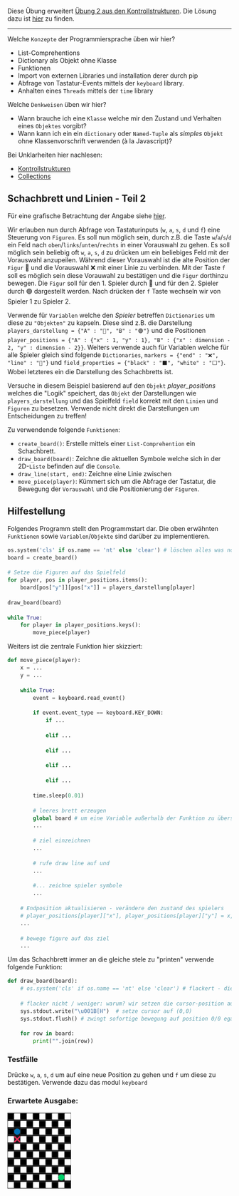 Diese Übung erweitert [Übung 2 aus den Kontrollstrukturen](../../L03Kontrollstrukturen/exercise2-linien_am_schachbrett/angabe.md). Die Lösung dazu ist [hier](../../L03Kontrollstrukturen/exercise2-linien_am_schachbrett/solution/schachbrett_fall_4.py) zu finden.

---

Welche ``Konzepte`` der Programmiersprache üben wir hier?
* List-Comprehentions
* Dictionary als Objekt ohne Klasse
* Funktionen
* Import von externen Libraries und installation derer durch pip
* Abfrage von Tastatur-Events mittels der ``keyboard`` library.
* Anhalten eines ``Threads`` mittels der ``time`` library

Welche ``Denkweisen`` üben wir hier?
* Wann brauche ich eine ``Klasse`` welche mir den Zustand und Verhalten eines ``Objektes`` vorgibt?
* Wann kann ich ein ein ``dictionary`` oder ``Named-Tuple`` als *simples* ``Objekt`` ohne Klassenvorschrift verwenden (à la Javascript)?

Bei Unklarheiten hier nachlesen:
* [Kontrollstrukturen](../../L03Kontrollstrukturen/L03.2SchleifenUndComprehentions.md)
* [Collections](../L5.1Collections.md)

## Schachbrett und Linien - Teil 2
Für eine grafische Betrachtung der Angabe siehe [hier](#erwartete-ausgabe).

Wir erlauben nun durch Abfrage von Tastaturinputs (``w``, ``a``, ``s``, ``d`` und ``f``) eine Steuerung von ``Figuren``. Es soll nun möglich sein, durch z.B. die Taste ``w``/``a``/``s``/``d`` ein Feld nach ``oben``/``links``/``unten``/``rechts`` in einer Vorauswahl zu gehen. Es soll möglich sein beliebig oft ``w``, ``a``, ``s``, ``d`` zu drücken um ein beliebiges Feld mit der Vorauswahl anzupeilen. Während dieser Vorauswahl ist die alte Position der ``Figur`` 🔵 und die Vorauswahl ❌ mit einer Linie zu verbinden. Mit der Taste ``f`` soll es möglich sein diese Vorauwahl zu bestätigen und die ``Figur`` dorthinzu bewegen. Die ``Figur`` soll für den 1. Spieler durch 🔵 und für den 2. Spieler durch 🟢 dargestellt werden. Nach drücken der ``f`` Taste wechseln wir von Spieler 1 zu Spieler 2.

Verwende für ``Variablen`` welche den *Spieler* betreffen ``Dictionaries`` um diese zu ``"Objekten"`` zu kapseln. Diese sind z.B. die Darstellung ``players_darstellung = {"A" : "🔵", "B" : "🟢"}`` und die Positionen ``player_positions = {"A" : {"x" : 1, "y" : 1}, "B" : {"x" : dimension - 2, "y" : dimension - 2}}``. Weiters verwende auch für Variablen welche für alle Spieler gleich sind folgende ``Dictionaries``, ``markers = {"end" : "❌", "line" : "🔸"}`` und ``field_properties = {"black" : "⬛", "white" : "⬜"}``. Wobei letzteres ein die Darstellung des Schachbretts ist.

Versuche in diesem Beispiel basierend auf den ``Objekt`` *player_positions* welches die "Logik" speichert, das ``Objekt`` der Darstellungen wie ``players_darstellung`` und das Spielfeld ``field`` korrekt mit den ``Linien`` und ``Figuren`` zu besetzen. Verwende nicht direkt die Darstellungen um Entscheidungen zu treffen!

Zu verwendende folgende ``Funktionen``:
* ``create_board()``: Erstelle mittels einer ``List-Comprehention`` ein Schachbrett.
* ``draw_board(board)``: Zeichne die aktuellen Symbole welche sich in der 2D-``Liste`` befinden auf die ``Console``.
* ``draw_line(start, end)``: Zeichne eine Linie zwischen
* ``move_piece(player)``: Kümmert sich um die Abfrage der Tastatur, die Bewegung der ``Vorauswahl`` und die Positionierung der ``Figuren``.

## Hilfestellung
Folgendes Programm stellt den Programmstart dar. Die oben erwähnten ``Funktionen`` sowie ``Variablen``/``Objekte`` sind darüber zu implementieren.
```python
os.system('cls' if os.name == 'nt' else 'clear') # löschen alles was noch von der alten console übrig ist.
board = create_board()

# Setze die Figuren auf das Spielfeld
for player, pos in player_positions.items():
    board[pos["y"]][pos["x"]] = players_darstellung[player]

draw_board(board)

while True:
    for player in player_positions.keys():
        move_piece(player)
```

Weiters ist die zentrale Funktion hier skizziert:

```python
def move_piece(player):
    x = ...
    y = ...
    
    while True:
        event = keyboard.read_event()

        if event.event_type == keyboard.KEY_DOWN:
            if ...

            elif ...

            elif ...

            elif ...

            elif ...
            
        time.sleep(0.01)

        # leeres brett erzeugen
        global board # um eine Variable außerhalb der Funktion zu überschreiben muss global verwendet werden
        ...

        # ziel einzeichnen
        ...

        # rufe draw line auf und
        ...

        #... zeichne spieler symbole
        ...
        
    # Endposition aktualisieren - verändere den zustand des spielers
    # player_positions[player]["x"], player_positions[player]["y"] = x, y
    ...
    
    # bewege figure auf das ziel
    ...
```

Um das Schachbrett immer an die gleiche stele zu "printen" verwende folgende Funktion:
```python
def draw_board(board):
    # os.system('cls' if os.name == 'nt' else 'clear') # flackert - die gesamte console wir gelöscht und neu erzeugt.

    # flacker nicht / weniger: warum? wir setzen die cursor-position auf 0/0 und zeichnen von dort - "bereits verwendeter speicher wird im hintergrund verwendet"
    sys.stdout.write("\u001B[H")  # setze cursor auf (0,0)
    sys.stdout.flush() # zwingt sofortige bewegung auf position 0/0 egal ob buffer voll ist.

    for row in board:
        print("".join(row))
```

### Testfälle
Drücke ``w``, ``a``, ``s``, ``d`` um auf eine neue Position zu gehen und ``f`` um diese zu bestätigen. Verwende dazu das modul ``keyboard``

### Erwartete Ausgabe:
![alt](../exercise2-schachbrett_und_linien-Teil-2/solution/figures/sample_output.gif)

